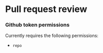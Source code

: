 # Pull request review


### Github token permissions

Currently requires the following permissions:
* `repo`
